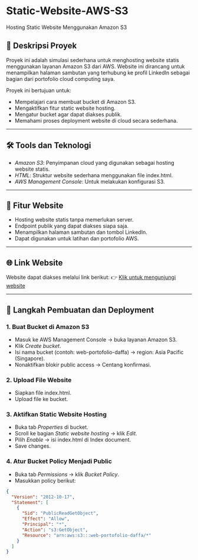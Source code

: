 # Static-Website-AWS-S3
Hosting Static Website Menggunakan Amazon S3

## 📖 Deskripsi Proyek
Proyek ini adalah simulasi sederhana untuk menghosting website statis menggunakan layanan Amazon S3 dari AWS. Website ini dirancang untuk menampilkan halaman sambutan yang terhubung ke profil LinkedIn sebagai bagian dari portofolio cloud computing saya.

Proyek ini bertujuan untuk:
- Mempelajari cara membuat bucket di Amazon S3.
- Mengaktifkan fitur static website hosting.
- Mengatur bucket agar dapat diakses publik.
- Memahami proses deployment website di cloud secara sederhana.

---

## 🛠 Tools dan Teknologi
- *Amazon S3*: Penyimpanan cloud yang digunakan sebagai hosting website statis.
- *HTML*: Struktur website sederhana menggunakan file index.html.
- *AWS Management Console*: Untuk melakukan konfigurasi S3.

---

## 🌟 Fitur Website
- Hosting website statis tanpa memerlukan server.
- Endpoint publik yang dapat diakses siapa saja.
- Menampilkan halaman sambutan dan tombol LinkedIn.
- Dapat digunakan untuk latihan dan portofolio AWS.

---

## 🌐 Link Website
Website dapat diakses melalui link berikut:
👉 [Klik untuk mengunjungi website](http://web-portofolio-daffa.s3-website-ap-southeast-1.amazonaws.com)

---

## 🚀 Langkah Pembuatan dan Deployment

### 1. Buat Bucket di Amazon S3
- Masuk ke AWS Management Console → buka layanan Amazon S3.
- Klik *Create bucket*.
- Isi nama bucket (contoh: web-portofolio-daffa) → region: Asia Pacific (Singapore).
- Nonaktifkan blokir public access → Centang konfirmasi.

### 2. Upload File Website
- Siapkan file index.html.
- Upload file ke bucket.

### 3. Aktifkan Static Website Hosting
- Buka tab *Properties* di bucket.
- Scroll ke bagian *Static website hosting* → klik *Edit*.
- Pilih *Enable* → isi index.html di Index document.
- Save changes.

### 4. Atur Bucket Policy Menjadi Public
- Buka tab *Permissions* → klik *Bucket Policy*.
- Masukkan policy berikut:

```json
{
  "Version": "2012-10-17",
  "Statement": [
    {
      "Sid": "PublicReadGetObject",
      "Effect": "Allow",
      "Principal": "*",
      "Action": "s3:GetObject",
      "Resource": "arn:aws:s3:::web-portofolio-daffa/*"
    }
  ]
}
```
